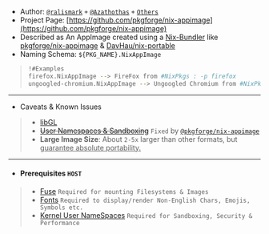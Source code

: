 - Author: [`@ralismark`](https://github.com/ralismark) `+` [`@Azathothas`](https://github.com/Azathothas) `+` [`Others`](https://github.com/NixOS/bundlers)
- Project Page: [https://github.com/pkgforge/nix-appimage](https://github.com/pkgforge/nix-appimage)
- Described as An AppImage created using a [Nix-Bundler](https://github.com/NixOS/bundlers) like [pkgforge/nix-appimage](https://github.com/pkgforge/nix-appimage) & [DavHau/nix-portable](https://github.com/DavHau/nix-portable)
- Naming Schema: `${PKG_NAME}.NixAppImage`
> ```bash
> !#Examples
> firefox.NixAppImage --> FireFox from #NixPkgs : -p firefox
> ungoogled-chromium.NixAppImage --> Ungoogled Chromium from #NixPkgs : -p ungoogled-chromium
> ```
---

- Caveats & Known Issues
> - [libGL](https://github.com/NixOS/nixpkgs/issues/9415)
> - ~~[User Namespaces & Sandboxing](https://github.com/ralismark/nix-appimage/issues/10)~~ `Fixed` by [`@pkgforge/nix-appimage`](https://github.com/pkgforge/nix-appimage)
> - **Large Image Size**: About `2-5x` larger than other formats, but <ins>guarantee absolute portability.</ins>
---

- #### Prerequisites `HOST`
> - [Fuse](https://github.com/pkgforge/pkgcache/blob/main/Docs/FUSE.md) `Required for mounting Filesystems & Images`
> - [Fonts](https://github.com/pkgforge/pkgcache/blob/main/Docs/FONTS.md) `Required to display/render Non-English Chars, Emojis, Symbols etc.`
> - [Kernel User NameSpaces](https://github.com/pkgforge/pkgcache/blob/main/Docs/USER_NAMESPACES.md) `Required for Sandboxing, Security & Performance`
